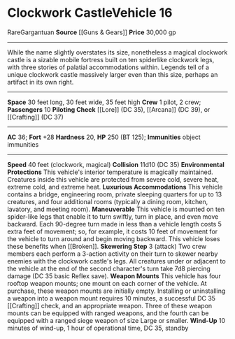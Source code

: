 ﻿---
ac: '36'
burrow_speed: null
climb_speed: null
fly_speed: null
fortitude: '+28'
hardness: '20'
hp: '250'
id: '35'
item_category: Vehicles
land_speed: '40'
level: '16'
max_speed: '40'
name: Clockwork Castle
price: 30,000 gp
rarity: Rare
reflex: null
resistance: null
school: null
size: Gargantuan
source: '[[DATABASE/source/Guns & Gears|Guns & Gears]]'
swim_speed: null
trait:
- '[[DATABASE/trait/Rare|Rare]]'
type: Vehicle

---
# Clockwork Castle<span class="item-type">Vehicle 16</span>

<span class="trait-rare item-trait">Rare</span><span class="trait-size item-trait">Gargantuan</span>
**Source** [[Guns & Gears]]
**Price** 30,000 gp

---
While the name slightly overstates its size, nonetheless a magical clockwork castle is a sizable mobile fortress built on ten spiderlike clockwork legs, with three stories of palatial accommodations within. Legends tell of a unique clockwork castle massively larger even than this size, perhaps an artifact in its own right.

---
**Space** 30 feet long, 30 feet wide, 35 feet high
**Crew** 1 pilot, 2 crew; **Passengers** 10
**Piloting Check** [[Lore]] (DC 35), [[Arcana]] (DC 39), or [[Crafting]] (DC 37)

---
**AC** 36; **Fort** +28
**Hardness** 20, **HP** 250 (BT 125); **Immunities** object immunities

---
**Speed** 40 feet (clockwork, magical)
**Collision** 11d10 (DC 35)
**Environmental Protections** This vehicle's interior temperature is magically maintained. Creatures inside this vehicle are protected from severe cold, severe heat, extreme cold, and extreme heat.
 **Luxurious Accommodations** This vehicle contains a bridge, engineering room, private sleeping quarters for up to 13 creatures, and four additional rooms (typically a dining room, kitchen, lavatory, and meeting room).
 **Maneuverable** This vehicle is mounted on ten spider-like legs that enable it to turn swiftly, turn in place, and even move backward. Each 90-degree turn made in less than a vehicle length costs 5 extra feet of movement; so, for example, it costs 10 feet of movement for the vehicle to turn around and begin moving backward. This vehicle loses these benefits when [[Broken]].
 **Skewering Step** <span class="action-icon">3</span> (attack) Two crew members each perform a 3-action activity on their turn to skewer nearby enemies with the clockwork castle's legs. All creatures under or adjacent to the vehicle at the end of the second character's turn take 7d8 piercing damage (DC 35 basic Reflex save). **Weapon Mounts** This vehicle has four rooftop weapon mounts; one mount on each corner of the vehicle. At purchase, these weapon mounts are initially empty. Installing or uninstalling a weapon into a weapon mount requires 10 minutes, a successful DC 35 [[Crafting]] check, and an appropriate weapon. Three of these weapon mounts can be equipped with ranged weapons, and the fourth can be equipped with a ranged siege weapon of size Large or smaller.
 **Wind-Up** 10 minutes of wind-up, 1 hour of operational time, DC 35, standby